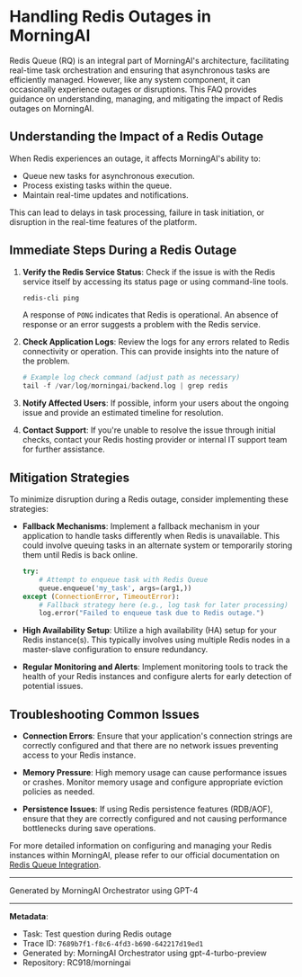# Handling Redis Outages in MorningAI

Redis Queue (RQ) is an integral part of MorningAI's architecture, facilitating real-time task orchestration and ensuring that asynchronous tasks are efficiently managed. However, like any system component, it can occasionally experience outages or disruptions. This FAQ provides guidance on understanding, managing, and mitigating the impact of Redis outages on MorningAI.

## Understanding the Impact of a Redis Outage

When Redis experiences an outage, it affects MorningAI's ability to:
- Queue new tasks for asynchronous execution.
- Process existing tasks within the queue.
- Maintain real-time updates and notifications.

This can lead to delays in task processing, failure in task initiation, or disruption in the real-time features of the platform.

## Immediate Steps During a Redis Outage

1. **Verify the Redis Service Status**: Check if the issue is with the Redis service itself by accessing its status page or using command-line tools.

    ```bash
    redis-cli ping
    ```

    A response of `PONG` indicates that Redis is operational. An absence of response or an error suggests a problem with the Redis service.

2. **Check Application Logs**: Review the logs for any errors related to Redis connectivity or operation. This can provide insights into the nature of the problem.

    ```python
    # Example log check command (adjust path as necessary)
    tail -f /var/log/morningai/backend.log | grep redis
    ```

3. **Notify Affected Users**: If possible, inform your users about the ongoing issue and provide an estimated timeline for resolution.

4. **Contact Support**: If you're unable to resolve the issue through initial checks, contact your Redis hosting provider or internal IT support team for further assistance.

## Mitigation Strategies

To minimize disruption during a Redis outage, consider implementing these strategies:

- **Fallback Mechanisms**: Implement a fallback mechanism in your application to handle tasks differently when Redis is unavailable. This could involve queuing tasks in an alternate system or temporarily storing them until Redis is back online.

    ```python
    try:
        # Attempt to enqueue task with Redis Queue
        queue.enqueue('my_task', args=(arg1,))
    except (ConnectionError, TimeoutError):
        # Fallback strategy here (e.g., log task for later processing)
        log.error("Failed to enqueue task due to Redis outage.")
    ```

- **High Availability Setup**: Utilize a high availability (HA) setup for your Redis instance(s). This typically involves using multiple Redis nodes in a master-slave configuration to ensure redundancy.

- **Regular Monitoring and Alerts**: Implement monitoring tools to track the health of your Redis instances and configure alerts for early detection of potential issues.

## Troubleshooting Common Issues

- **Connection Errors**: Ensure that your application's connection strings are correctly configured and that there are no network issues preventing access to your Redis instance.

- **Memory Pressure**: High memory usage can cause performance issues or crashes. Monitor memory usage and configure appropriate eviction policies as needed.

- **Persistence Issues**: If using Redis persistence features (RDB/AOF), ensure that they are correctly configured and not causing performance bottlenecks during save operations.

For more detailed information on configuring and managing your Redis instances within MorningAI, please refer to our official documentation on [Redis Queue Integration](https://docs.morningai.com/redis-integration).

---
Generated by MorningAI Orchestrator using GPT-4

---

**Metadata**:
- Task: Test question during Redis outage
- Trace ID: `7689b7f1-f8c6-4fd3-b690-642217d19ed1`
- Generated by: MorningAI Orchestrator using gpt-4-turbo-preview
- Repository: RC918/morningai
